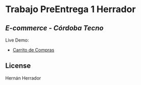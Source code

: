 # Trabajo PreEntrega 1 Herrador

## _E-commerce - Córdoba Tecno_

Live Demo:

- <a href="https://nanocba06.github.io/ProyectoFinalHerrador/"> Carrito de Compras </a>

## License

Hernán Herrador
